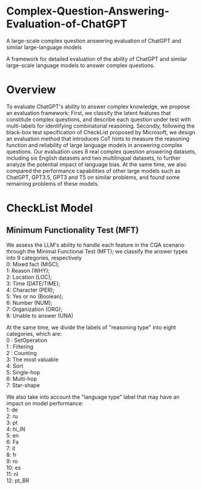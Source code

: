 # Complex-Question-Answering-Evaluation-of-ChatGPT
A large-scale complex question answering evaluation of ChatGPT and similar large-language models

A framework for detailed evaluation of the ability of ChatGPT and similar large-scale language models to answer complex questions.

# Overview

To evaluate ChatGPT's ability to answer complex knowledge, we propose an evaluation framework:
First, we classify the latent features that constitute complex questions, and describe each question under test with multi-labels for identifying combinatorial reasoning.
Secondly, following the black-box test specification of CheckList proposed by Microsoft, we design an evaluation method that introduces CoT hints to measure the reasoning function and reliability of large language models in answering complex questions.
Our evaluation uses 8 real complex question answering datasets, including six English datasets and two multilingual datasets, to further analyze the potential impact of language bias.
At the same time, we also compared the performance capabilities of other large models such as ChatGPT, GPT3.5, GPT3 and T5 on similar problems, and found some remaining problems of these models.

# CheckList Model

## Minimum Functionality Test (MFT)

We assess the LLM's ability to handle each feature in the CQA scenario through the Minimal Functional Test (MFT); we classify the answer types into 9 categories, respectively  
0: Mixed fact (MISC);  
1: Reason (WHY);  
2: Location (LOC);  
3: Time (DATE/TIME);  
4: Character (PER);  
5: Yes or no (Boolean);  
6: Number (NUM);  
7: Organization (ORG);  
8: Unable to answer (UNA)  

At the same time, we divide the labels of "reasoning type" into eight categories, which are:  
0 : SetOperation  
1 : Filtering  
2 : Counting  
3: The most valuable  
4: Sort  
5: Single-hop  
6: Multi-hop  
7: Star-shape  

We also take into account the "language type" label that may have an impact on model performance:  
1: de  
2: ru  
3: pt  
4: hi_IN  
5: en  
6: Fa  
7: it  
8: fr  
9: ro  
10: es  
11: nl  
12: pt_BR  





